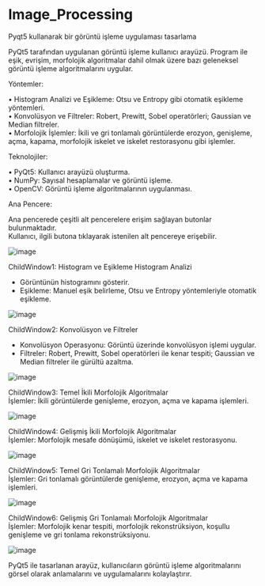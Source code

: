 # Image_Processing
Pyqt5 kullanarak bir görüntü işleme uygulaması tasarlama 

  
PyQt5 tarafından uygulanan görüntü işleme kullanıcı arayüzü. Program ile eşik, evrişim, morfolojik algoritmalar dahil olmak üzere bazı geleneksel görüntü işleme algoritmalarını uygular.
  
Yöntemler:  
  
•	Histogram Analizi ve Eşikleme: Otsu ve Entropy gibi otomatik eşikleme yöntemleri.  
•	Konvolüsyon ve Filtreler: Robert, Prewitt, Sobel operatörleri; Gaussian ve Median filtreler.  
•	Morfolojik İşlemler: İkili ve gri tonlamalı görüntülerde erozyon, genişleme, açma, kapama, morfolojik iskelet ve iskelet restorasyonu gibi işlemler.  
  
  
Teknolojiler:  
  
•	PyQt5: Kullanıcı arayüzü oluşturma.  
•	NumPy: Sayısal hesaplamalar ve görüntü işleme.  
•	OpenCV: Görüntü işleme algoritmalarının uygulanması.  
  
  
  
  
Ana Pencere:
  
Ana pencerede çeşitli alt pencerelere erişim sağlayan butonlar bulunmaktadır.  
Kullanıcı, ilgili butona tıklayarak istenilen alt pencereye erişebilir.  
  
![image](https://github.com/zwnep/Image_Processing/assets/71128703/675824b8-4a8f-4c7f-89b9-bded93a5a70f)
  
  
  
ChildWindow1: Histogram ve Eşikleme  Histogram Analizi  
- Görüntünün histogramını gösterir.  
- Eşikleme: Manuel eşik belirleme, Otsu ve Entropy yöntemleriyle otomatik eşikleme.
  
![image](https://github.com/zwnep/Image_Processing/assets/71128703/e5d71111-5e8c-4813-926d-727035995975)
  
  
  
ChildWindow2: Konvolüsyon ve Filtreler  
- Konvolüsyon Operasyonu: Görüntü üzerinde konvolüsyon işlemi uygular.  
- Filtreler: Robert, Prewitt, Sobel operatörleri ile kenar tespiti; Gaussian ve Median filtreler ile gürültü azaltma.
  
![image](https://github.com/zwnep/Image_Processing/assets/71128703/e0f2f111-3e1b-47c8-b038-518e19412aa4)
  
  
  
ChildWindow3: Temel İkili Morfolojik Algoritmalar  
İşlemler: İkili görüntülerde genişleme, erozyon, açma ve kapama işlemleri. 
  
![image](https://github.com/zwnep/Image_Processing/assets/71128703/81f991b1-f871-4039-8b99-216c44788907)



ChildWindow4: Gelişmiş İkili Morfolojik Algoritmalar  
İşlemler: Morfolojik mesafe dönüşümü, iskelet ve iskelet restorasyonu. 
  
![image](https://github.com/zwnep/Image_Processing/assets/71128703/6b2d7b70-38f6-436c-94a9-cf26c1f20e12)



ChildWindow5: Temel Gri Tonlamalı Morfolojik Algoritmalar  
İşlemler: Gri tonlamalı görüntülerde genişleme, erozyon, açma ve kapama işlemleri. 
  
![image](https://github.com/zwnep/Image_Processing/assets/71128703/72e2122c-2d8b-4a71-a140-8688427ccd07)
  
  
  
ChildWindow6: Gelişmiş Gri Tonlamalı Morfolojik Algoritmalar  
İşlemler: Morfolojik kenar tespiti, morfolojik rekonstrüksiyon, koşullu genişleme ve gri tonlama rekonstrüksiyonu. 
  
![image](https://github.com/zwnep/Image_Processing/assets/71128703/0a54ae57-dbd7-4473-8df2-9121e0e69a9b)





PyQt5 ile tasarlanan arayüz, kullanıcıların görüntü işleme algoritmalarını görsel olarak anlamalarını ve uygulamalarını kolaylaştırır. 
